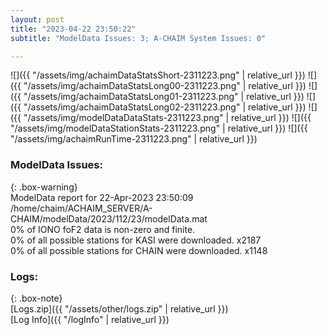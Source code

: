 ```yaml
---
layout: post
title: "2023-04-22 23:50:22"
subtitle: "ModelData Issues: 3; A-CHAIM System Issues: 0"

---
```


![]({{ "/assets/img/achaimDataStatsShort-2311223.png" | relative_url }})
![]({{ "/assets/img/achaimDataStatsLong00-2311223.png" | relative_url }})
![]({{ "/assets/img/achaimDataStatsLong01-2311223.png" | relative_url }})
![]({{ "/assets/img/achaimDataStatsLong02-2311223.png" | relative_url }})
![]({{ "/assets/img/modelDataDataStats-2311223.png" | relative_url }})
![]({{ "/assets/img/modelDataStationStats-2311223.png" | relative_url }})
![]({{ "/assets/img/achaimRunTime-2311223.png" | relative_url }})


### ModelData Issues:  
  
{: .box-warning}  
 ModelData report for 22-Apr-2023 23:50:09   
 /home/chaim/ACHAIM_SERVER/A-CHAIM/modelData/2023/112/23/modelData.mat   
 0% of IONO foF2 data is non-zero and finite.   
 0% of all possible stations for KASI were downloaded. x2187   
 0% of all possible stations for CHAIN were downloaded. x1148   
  


### Logs:  
  
{: .box-note}  
[Logs.zip]({{ "/assets/other/logs.zip" | relative_url }})  
[Log Info]({{ "/logInfo" | relative_url }})  

